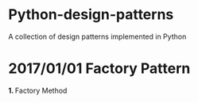 # Python-design-patterns
A collection of design patterns implemented in Python

# 2017/01/01 Factory Pattern
<strong>1. </strong> Factory Method
